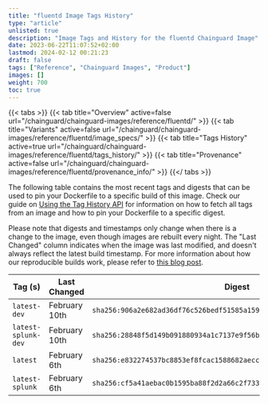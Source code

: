 ```yaml
---
title: "fluentd Image Tags History"
type: "article"
unlisted: true
description: "Image Tags and History for the fluentd Chainguard Image"
date: 2023-06-22T11:07:52+02:00
lastmod: 2024-02-12 00:21:23
draft: false
tags: ["Reference", "Chainguard Images", "Product"]
images: []
weight: 700
toc: true
---
```


{{< tabs >}}
{{< tab title="Overview" active=false url="/chainguard/chainguard-images/reference/fluentd/" >}}
{{< tab title="Variants" active=false url="/chainguard/chainguard-images/reference/fluentd/image_specs/" >}}
{{< tab title="Tags History" active=true url="/chainguard/chainguard-images/reference/fluentd/tags_history/" >}}
{{< tab title="Provenance" active=false url="/chainguard/chainguard-images/reference/fluentd/provenance_info/" >}}
{{</ tabs >}}

The following table contains the most recent tags and digests that can be used to pin your Dockerfile to a specific build of this image. Check our guide on [Using the Tag History API](/chainguard/chainguard-images/using-the-tag-history-api/) for information on how to fetch all tags from an image and how to pin your Dockerfile to a specific digest.

Please note that digests and timestamps only change when there is a change to the image, even though images are rebuilt every night. The "Last Changed" column indicates when the image was last modified, and doesn't always reflect the latest build timestamp. For more information about how our reproducible builds work, please refer to [this blog post](https://www.chainguard.dev/unchained/reproducing-chainguards-reproducible-image-builds).

| Tag (s)              | Last Changed  | Digest                                                                    |
|----------------------|---------------|---------------------------------------------------------------------------|
|  `latest-dev`        | February 10th | `sha256:906a2e682ad36df76c526bedf51585a159ec50752d5f8359d477cabacaf756a2` |
|  `latest-splunk-dev` | February 10th | `sha256:28848f5d149b091880934a1c7137e9f56b198f6397c396fd426f4f2cf094b720` |
|  `latest`            | February 6th  | `sha256:e832274537bc8853ef8fcac1588682aecce4c6778e9311a877db2251478c04d2` |
|  `latest-splunk`     | February 6th  | `sha256:cf5a41aebac0b1595ba88f2d2a66c2f733b106db598c574670b2153eebba51f6` |

